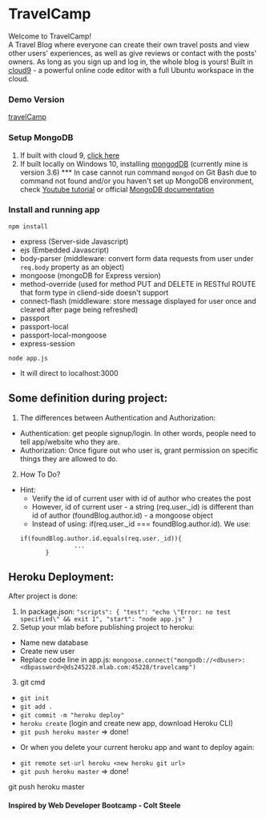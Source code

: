 # TravelCamp
Welcome to TravelCamp!<br /> A Travel Blog where everyone can create their own travel posts and view other users' experiences, as well as give reviews or contact with the posts' owners. As long as you sign up and log in, the whole blog is yours!
Built in [cloud9](https://c9.io) - a powerful online code editor with a full Ubuntu workspace in the cloud.

### Demo Version
[travelCamp](https://lit-beyond-73637.herokuapp.com/)

### Setup MongoDB 
1. If built with cloud 9, [click here](https://community.c9.io/t/setting-up-mongodb/1717)
2. If built locally on Windows 10, installing [mongodDB](https://www.mongodb.com/) (currently mine is version 3.6)
*** In case cannot run command `mongod` on Git Bash due to command not found and/or you haven't set up MongoDB environment, check [Youtube tutorial](https://www.youtube.com/watch?v=ll2tY6KH8Tk) or official [MongoDB documentation](https://docs.mongodb.com/master/tutorial/install-mongodb-on-windows/)

### Install and running app
```
npm install 
```
- express (Server-side Javascript)
- ejs (Embedded Javascript)
- body-parser (middleware: convert form data requests from user under `req.body` property as an object)
- mongoose (mongoDB for Express version)
- method-override (used for method PUT and DELETE in RESTful ROUTE that form type in cliend-side doesn't support
- connect-flash (middleware: store message displayed for user once and cleared after page being refreshed)
- passport
- passport-local
- passport-local-mongoose
- express-session

```
node app.js 
```
- It will direct to localhost:3000

## Some definition during project:

 1. The differences between Authentication and Authorization:
 - Authentication: get people signup/login. In other words, people need to tell app/website who they are.
 - Authorization: Once figure out who user is, grant permission on specific things they are allowed to do.
 
 2. How To Do?
 - Hint: 
   + Verify the id of current user with id of author who creates the post
   + However, id of current user - a string (req.user._id) is different than id of author (foundBlog.author.id) - a mongoose object
   + Instead of using: if(req.user._id === foundBlog.author.id). We use:
   ```
   if(foundBlog.author.id.equals(req.user._id)){
                  ...
          }
   ```

## Heroku Deployment: 
After project is done: 
1. In package.json:
  `"scripts": {
    "test": "echo \"Error: no test specified\" && exit 1",
    "start": "node app.js"
  }`
2. Setup your mlab before publishing project to heroku:
- Name new database
- Create new user
- Replace code line in app.js: `mongoose.connect("mongodb://<dbuser>:<dbpassword>@ds245228.mlab.com:45228/travelcamp")`

3. git cmd
- ` git init ` 
- ` git add . `
- ` git commit -m "heroku deploy" `
- ` heroku create ` (login and create new app, download Heroku CLI)
- ` git push heroku master ` => done!
* Or when you delete your current heroku app and want to deploy again:
- `git remote set-url heroku <new heroku git url>`
- ` git push heroku master ` => done!

git push heroku master

<!-- 
## Guideline from scratch: 
### Layout and Basic Styling
* Create header and footer partials
* Add Bootstrap
### Create New Campgrounds
* Setup new campground POST route
* Add in `body-parser`
* Setup route to show form
* Add basic unstyled form
### Style the campground page
* Add batter header/title
* Make campgrounds display in a grid 
### Style the Navbar and Form
* Add navbar to all templates
* Style the new campground form
### Add Mongoose
* Install and configure mongoose
* Setup campground model
* Use campground model inside of our routes
### Show Page
* Reciew the RESTful routes we've seen so far
* Add description to our campground model
* Show db.collection.drop()
* Add a show route/template
### Refactor Mongoose Code
* Create a models directory
* Use module.exports
* Require everything correctly
### Add Seeds File
* Add a seeds.js file
* Run the seeds file every time the server starts
### Add the Comment model
* Make our errors go away!
* Display comments on campground show page
### Comment New/Create
* Discuss nested routes
* Add the comment new and create routes
* Add the new comment form
### Style Show Page
* Add sidebar to show page
* Display comments nicely
----- AUTHENTICATION ---------
### Installment:
* passport
* passport-local
* passport-local-mongoose
* express-session
### Auth Pt. 1 - Add User Model
* Install all packages
* Define User model
### Auth Pt. 2 - Register 
* Configure Passport
* Add register routes
* Add register template
### Auth Pt. 3 - Login
* Add login routes
* Add login template
### Auth Pt. 4 - Logout/Navbar
* Add logout route
* Prevent user from adding a comment if not signed in 
 + from create new campground (both app.get() and app.post() ROUTES)
    * => because we just hide the form from user
    * => user can use Postman and submit form from POST ROUTE
* Add links to navbar
### Auth Pt. 5 - Show/Hide Links
* Show/hide auth links correctly
### Refactor the routes
* Use Express router to reorganize all routes
    * Categorize 3 different groups of routes
    1. Authentication routes
    2. Comment routes
    3. Campground routes
### Users + Comments
* Associate users and comments
    * commentSchema = mongoose.Schema({
        text: String,
        author: {
            id: {
                type: mongoose.Schema.Types.ObjectId,
                ref: "User"
            }
            username: String
        }
    }) 
* Save author's name to a comment automatically
### Users + Campgrounds
* Prevent an unauthenticated user from creating a campground
* Save username + id to newly created campground
### Editing campgrounds
* Add Method-Override
* Add Edit Route for Campgrounds
* Add Link to Edit Page
* Add Update Route
### Delete Campgrounds
* Add Destroy Route
* Add Delete button
### Authorization
* User can only edit his/her campground
* User can only delete his/her campground
* Hide/Show edit and delete buttons
### Middleware Refactor
### Flash Message Adding
* Install and configure connect-flash -->

#### Inspired by Web Developer Bootcamp - Colt Steele

